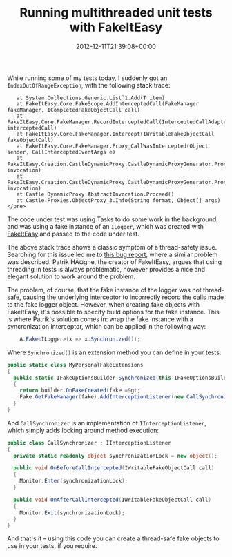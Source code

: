 ﻿---
title: Running multithreaded unit tests with FakeItEasy
date: 2012-12-11T21:39:08+00:00
---
While running some of my tests today, I suddenly got an `IndexOutOfRangeException`, with the following stack trace:

```
   at System.Collections.Generic.List`1.Add(T item)
   at FakeItEasy.Core.FakeScope.AddInterceptedCall(FakeManager fakeManager, ICompletedFakeObjectCall call)
   at FakeItEasy.Core.FakeManager.RecordInterceptedCall(InterceptedCallAdapter interceptedCall)
   at FakeItEasy.Core.FakeManager.Intercept(IWritableFakeObjectCall fakeObjectCall)
   at FakeItEasy.Core.FakeManager.Proxy_CallWasIntercepted(Object sender, CallInterceptedEventArgs e)
   at FakeItEasy.Creation.CastleDynamicProxy.CastleDynamicProxyGenerator.ProxyInterceptor.RaiseCallWasIntercepted(IInvocation invocation)
   at FakeItEasy.Creation.CastleDynamicProxy.CastleDynamicProxyGenerator.ProxyInterceptor.Intercept(IInvocation invocation)
   at Castle.DynamicProxy.AbstractInvocation.Proceed()
   at Castle.Proxies.ObjectProxy_3.Info(String format, Object[] args)</pre>
```

The code under test was using Tasks to do some work in the background, and was using a fake instance of an `ILogger`, which was created with [FakeItEasy](https://github.com/FakeItEasy/FakeItEasy) and passed to the code under test.

The above stack trace shows a classic symptom of a thread-safety issue. Searching for this issue led me to [this bug report](http://code.google.com/p/fakeiteasy/issues/detail?id=31), where a similar problem was described. Patrik HÃ¤gne, the creator of FakeItEasy, argues that using threading in tests is always problematic, however provides a nice and elegant solution to work around the problem.

The problem, of course, that the fake instance of the logger was not thread-safe, causing the underlying interceptor to incorrectly record the calls made to the fake logger object. However, when creating fake objects with FakeItEasy, it's possible to specify build options for the fake instance. This is where Patrik's solution comes in: wrap the fake instance with a syncronization interceptor, which can be applied in the following way:

```csharp
    A.Fake<ILogger>(x => x.Synchronized());
```

Where `Synchronized()` is an extension method you can define in your tests:

```csharp
public static class MyPersonalFakeExtensions
{
  public static IFakeOptionsBuilder Synchronized(this IFakeOptionsBuilder builder)
  {
    return builder.OnFakeCreated(fake =&gt; 
	Fake.GetFakeManager(fake).AddInterceptionListener(new CallSynchronizer()));
  }
}
```

And `CallSynchronizer` is an implementation of `IInterceptionListener`, which simply adds locking around method execution:

```csharp
public class CallSynchronizer : IInterceptionListener
{
  private static readonly object synchronizationLock = new object();

  public void OnBeforeCallIntercepted(IWritableFakeObjectCall call)
  {
    Monitor.Enter(synchronizationLock);
  }

  public void OnAfterCallIntercepted(IWritableFakeObjectCall call)
  {
    Monitor.Exit(synchronizationLock);
  }	
}
```

And that's it &ndash; using this code you can create a thread-safe fake objects to use in your tests, if you require.
